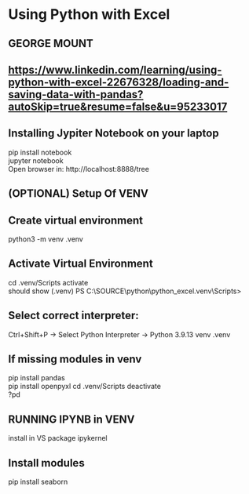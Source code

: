 

# Using Python with Excel
## GEORGE MOUNT
## https://www.linkedin.com/learning/using-python-with-excel-22676328/loading-and-saving-data-with-pandas?autoSkip=true&resume=false&u=95233017


## Installing Jypiter Notebook on your laptop
pip install notebook  
jupyter notebook  
Open browser in: http://localhost:8888/tree  


## (OPTIONAL) Setup Of VENV
## Create virtual environment
python3 -m venv .venv  

## Activate Virtual Environment
cd .venv/Scripts activate   
should show (.venv) PS C:\SOURCE\python\python_excel\.venv\Scripts>    

## Select correct interpreter:
Ctrl+Shift+P -> Select Python Interpreter -> Python 3.9.13 venv .venv  

##  If  missing modules in venv 
pip install pandas  
pip install openpyxl
cd .venv/Scripts deactivate   
?pd 


## RUNNING IPYNB in VENV
install in VS  package ipykernel 

## Install modules
pip install seaborn


